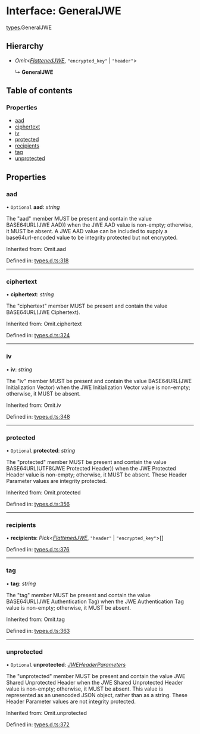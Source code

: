 # Interface: GeneralJWE

[types](../modules/types.md).GeneralJWE

## Hierarchy

- *Omit*<[*FlattenedJWE*](types.flattenedjwe.md), ``"encrypted_key"`` \| ``"header"``\>

  ↳ **GeneralJWE**

## Table of contents

### Properties

- [aad](types.generaljwe.md#aad)
- [ciphertext](types.generaljwe.md#ciphertext)
- [iv](types.generaljwe.md#iv)
- [protected](types.generaljwe.md#protected)
- [recipients](types.generaljwe.md#recipients)
- [tag](types.generaljwe.md#tag)
- [unprotected](types.generaljwe.md#unprotected)

## Properties

### aad

• `Optional` **aad**: *string*

The "aad" member MUST be present and contain the value
BASE64URL(JWE AAD)) when the JWE AAD value is non-empty;
otherwise, it MUST be absent.  A JWE AAD value can be included to
supply a base64url-encoded value to be integrity protected but not
encrypted.

Inherited from: Omit.aad

Defined in: [types.d.ts:318](https://github.com/panva/jose/blob/v3.12.2/src/types.d.ts#L318)

___

### ciphertext

• **ciphertext**: *string*

The "ciphertext" member MUST be present and contain the value
BASE64URL(JWE Ciphertext).

Inherited from: Omit.ciphertext

Defined in: [types.d.ts:324](https://github.com/panva/jose/blob/v3.12.2/src/types.d.ts#L324)

___

### iv

• **iv**: *string*

The "iv" member MUST be present and contain the value
BASE64URL(JWE Initialization Vector) when the JWE Initialization
Vector value is non-empty; otherwise, it MUST be absent.

Inherited from: Omit.iv

Defined in: [types.d.ts:348](https://github.com/panva/jose/blob/v3.12.2/src/types.d.ts#L348)

___

### protected

• `Optional` **protected**: *string*

The "protected" member MUST be present and contain the value
BASE64URL(UTF8(JWE Protected Header)) when the JWE Protected
Header value is non-empty; otherwise, it MUST be absent.  These
Header Parameter values are integrity protected.

Inherited from: Omit.protected

Defined in: [types.d.ts:356](https://github.com/panva/jose/blob/v3.12.2/src/types.d.ts#L356)

___

### recipients

• **recipients**: *Pick*<[*FlattenedJWE*](types.flattenedjwe.md), ``"header"`` \| ``"encrypted_key"``\>[]

Defined in: [types.d.ts:376](https://github.com/panva/jose/blob/v3.12.2/src/types.d.ts#L376)

___

### tag

• **tag**: *string*

The "tag" member MUST be present and contain the value
BASE64URL(JWE Authentication Tag) when the JWE Authentication Tag
value is non-empty; otherwise, it MUST be absent.

Inherited from: Omit.tag

Defined in: [types.d.ts:363](https://github.com/panva/jose/blob/v3.12.2/src/types.d.ts#L363)

___

### unprotected

• `Optional` **unprotected**: [*JWEHeaderParameters*](types.jweheaderparameters.md)

The "unprotected" member MUST be present and contain the value JWE
Shared Unprotected Header when the JWE Shared Unprotected Header
value is non-empty; otherwise, it MUST be absent.  This value is
represented as an unencoded JSON object, rather than as a string.
These Header Parameter values are not integrity protected.

Inherited from: Omit.unprotected

Defined in: [types.d.ts:372](https://github.com/panva/jose/blob/v3.12.2/src/types.d.ts#L372)
